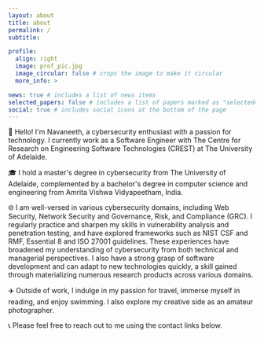 ```yaml
---
layout: about
title: about
permalink: /
subtitle:

profile:
  align: right
  image: prof_pic.jpg
  image_circular: false # crops the image to make it circular
  more_info: >

news: true # includes a list of news items
selected_papers: false # includes a list of papers marked as "selected={true}"
social: true # includes social icons at the bottom of the page
---
```


👋 Hello! I'm Navaneeth, a cybersecurity enthusiast with a passion for technology. I currently work as a Software Engineer with The Centre for Research on Engineering Software Technologies (CREST) at The University of Adelaide.

🎓 I hold a master's degree in cybersecurity from The University of Adelaide, complemented by a bachelor's degree in computer science and engineering from Amrita Vishwa Vidyapeetham, India.

🌐 I am well-versed in various cybersecurity domains, including Web Security, Network Security and Governance, Risk, and Compliance (GRC). I regularly practice and sharpen my skills in vulnerability analysis and penetration testing, and have explored frameworks such as NIST CSF and RMF, Essential 8 and ISO 27001 guidelines. These experiences have broadened my understanding of cybersecurity from both technical and managerial perspectives. I also have a strong grasp of software development and can adapt to new technologies quickly, a skill gained through materializing numerous research products across various domains.

✈️ Outside of work, I indulge in my passion for travel, immerse myself in reading, and enjoy swimming. I also explore my creative side as an amateur photographer.

📞 Please feel free to reach out to me using the contact links below.
